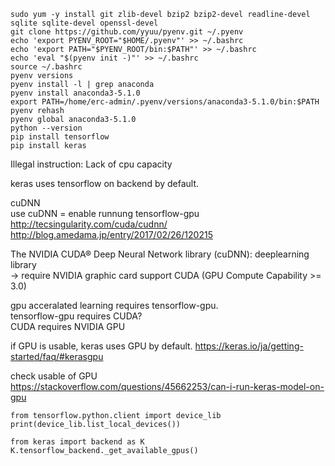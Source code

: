 ```
sudo yum -y install git zlib-devel bzip2 bzip2-devel readline-devel sqlite sqlite-devel openssl-devel
git clone https://github.com/yyuu/pyenv.git ~/.pyenv
echo 'export PYENV_ROOT="$HOME/.pyenv"' >> ~/.bashrc
echo 'export PATH="$PYENV_ROOT/bin:$PATH"' >> ~/.bashrc
echo 'eval "$(pyenv init -)"' >> ~/.bashrc
source ~/.bashrc
pyenv versions
pyenv install -l | grep anaconda
pyenv install anaconda3-5.1.0
export PATH=/home/erc-admin/.pyenv/versions/anaconda3-5.1.0/bin:$PATH
pyenv rehash
pyenv global anaconda3-5.1.0
python --version
pip install tensorflow
pip install keras
```
Illegal instruction: Lack of cpu capacity

keras uses tensorflow on backend by default.

cuDNN  
use cuDNN = enable runnung tensorflow-gpu
http://tecsingularity.com/cuda/cudnn/  
http://blog.amedama.jp/entry/2017/02/26/120215

The NVIDIA CUDA® Deep Neural Network library (cuDNN): deeplearning library  
-> require NVIDIA graphic card support CUDA (GPU Compute Capability >= 3.0)

gpu acceralated learning requires tensorflow-gpu.  
tensorflow-gpu requires CUDA?  
CUDA requires NVIDIA GPU

if GPU is usable, keras uses GPU by default.
https://keras.io/ja/getting-started/faq/#kerasgpu

check usable of GPU  
https://stackoverflow.com/questions/45662253/can-i-run-keras-model-on-gpu  
```
from tensorflow.python.client import device_lib
print(device_lib.list_local_devices())

from keras import backend as K
K.tensorflow_backend._get_available_gpus()
```
